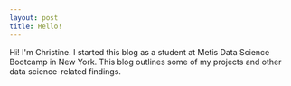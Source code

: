 ```yaml
---
layout: post
title: Hello!
---
```

Hi! I'm Christine. I started this blog as a student at Metis Data Science
Bootcamp in New York. This blog outlines some of my projects and other
data science-related findings.
